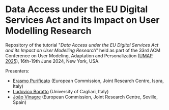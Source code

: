 # Data Access under the EU Digital Services Act and its Impact on User Modelling Research

Repository of the tutorial "*Data Access under the EU Digital Services Act and its Impact on User Modelling Research*" held as part of the 33rd ACM Conference on User Modeling, Adaptation and Personalization ([UMAP 2025](https://www.um.org/umap2025/)), 16th-19th June 2024, New York, USA.

Presenters:

* [Erasmo Purificato](https://erasmopurif.com/) (European Commission, Joint Research Centre, Ispra, Italy)
* [Ludovico Boratto](https://www.ludovicoboratto.com/) (University of Cagliari, Italy)
* [João Vinagre](https://joaoms.com/) (European Commission, Joint Research Centre, Seville, Spain)
